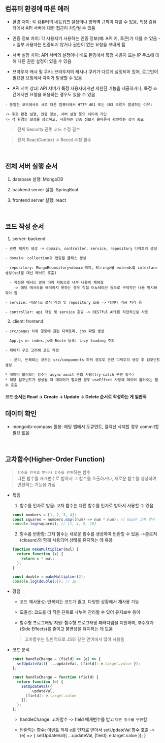 ## 컴퓨터 환경에 따른 에러

- 환경 차이: 각 컴퓨터의 네트워크 설정이나 방화벽 규칙이 다를 수 있음, 특정 컴퓨터에서 API 서버에 대한 접근이 차단될 수 있움

- 인증 정보 차이: 각 사용자가 사용하는 인증 정보(예: API 키, 토큰)가 다를 수 있음 -> 일부 사용자는 인증되지 않거나 권한이 없는 요청을 보내게 됨

- 서버 설정 차이: API 서버의 설정이나 배포 환경에서 특정 사용자 또는 IP 주소에 대해 다른 권한 설정이 있을 수 있음

- 브라우저 캐시 및 쿠키: 브라우저의 캐시나 쿠키가 다르게 설정되어 있어, 로그인이 필요한 요청에서 차이가 발생할 수 있음

- API 서버 상태: API 서버가 특정 사용자에게만 제한된 기능을 제공하거나, 특정 조건에서만 요청을 허용하는 경우도 있을 수 있음

```
- 동일한 코드에서도 서로 다른 컴퓨터에서 HTTP 401 또는 403 오류가 발생하는 이유:

-> 주로 환경 설정, 인증 정보, 서버 설정 등의 차이에 기인
-> 각 환경의 설정을 점검하고, 사용하는 인증 정보가 올바른지 확인하는 것이 중요
```

> 전체 Security 관련 코드 수정 필수

> 전체 ReactContext -> Recoil 수정 필수

<br />

## 전체 서버 실행 순서

1. database 실행: MongoDB

2. backend server 실행: SpringBoot

3. frontend server 실행: react

<br />

## 코드 작성 순서

1. server: backend

```
- 관련 패키지 생성 -> domain, controller, service, repository 디렉토리 생성

- domain: collection과 맵핑될 클래스 생성

- repository: MongoRepository<domain객체, String>를 extends할 interface 생성(sql문 대신 메서드 호출)

  - 작성한 메서드 명에 따라 자동으로 내부 내용이 채워짐
    -> 해당 메서드를 해석하지 못하는 경우 직접 어노테이션 등으로 구체적인 내용 명시해줘야 함

- service: 비즈니스 로직 작성 및 repository 호출 -> 데이터 가공 처리 등

- controller: api 작성 및 service 호출 -> RESTful API를 직접적으로 사용
```

2. client: frontend

```
- src/pages 하위 경로에 관련 디렉토리, jsx 파일 생성

- App.js or index.js에 Route 등록: lazy loading 주의

- 페이지 구조 고려해 코드 작성

  - 분리, 반복되는 코드는 src/components 하위 경로로 관련 디렉토리 생성 후 컴포넌트 생성

* 데이터 불러오는 함수는 async-await 문법 사용(try-catch 구문 필수)
* 해당 컴포넌트가 생성될 때 데이터가 필요한 경우 useEffect 사용해 데이터 불러오는 함수 호출
```

#### 코드 순서는 Read -> Create -> Update -> Delete 순서로 작성하는 게 일반적

## 데이터 확인

- mongodb-compass 활용: 해당 앱에서 도큐먼트, 컬렉션 삭제할 경우 commit할 필요 없음

<br />

## 고차함수(Higher-Order Function)

> `함수를 인자로 받거나 함수를 반환`하는 함수 <br />
> 다른 함수를 매개변수로 받아서 그 함수를 호출하거나, 새로운 함수를 생성하여 반환하는 기능을 가짐

- 특징

  1. 함수를 인자로 받음: 고차 함수는 다른 함수를 인자로 받아서 사용할 수 있음

  ```js
  const numbers = [1, 2, 3, 4];
  const squares = numbers.map((num) => num * num); // map은 고차 함수
  console.log(squares); // [1, 4, 9, 16]
  ```

  2. 함수를 반환함: 고차 함수는 새로운 함수를 생성하여 반환할 수 있음 ->클로저(closure)와 함께 사용되어 상태를 유지하는 데 유용

  ```js
  function makeMultiplier(mul) {
    return function (x) {
      return x * mul;
    };
  }

  const double = makeMultiplier(2);
  console.log(double(5)); // 10
  ```

- 장점

  - 코드 재사용성: 반복되는 코드가 줄고, 다양한 상황에서 재사용 가능

  - 모듈성: 코드를 더 작은 단위로 나누어 관리할 수 있어 유지보수 용이

  - 함수형 프로그래밍 지원: 함수형 프로그래밍 패러다임을 지원하며, 부수효과(Side Effects)를 줄이고 불변성을 유지하는 데 도움

  > 고차함수는 일반적으로 JS와 같은 언어에서 많이 사용됨

- 코드 분석

  ```js
  const handleChange = (field) => (e) => {
    setUpdateVal({ ...updateVal, [field]: e.target.value });
  };

  const handleChange = function (field) {
    return function (e) {
      setUpdateVal({
        ...updateVal,
        [field]: e.target.value
      });
    };
  };
  ```

  - handleChange: 고차함수 -> field 매개변수를 받고 `다른 함수를 반환`함

  - 반환되는 함수: 이벤트 객체 e를 인자로 받아서 setUpdateVal 함수 호춣 -> (e) => { setUpdateVal({ ...updateVal, [field]: e.target.value }); }
